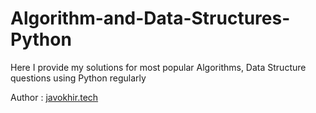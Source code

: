 # Algorithm-and-Data-Structures-Python
Here I provide my solutions for most popular Algorithms, Data Structure questions using Python regularly



Author : [javokhir.tech](http://www.javokhir.tech)
